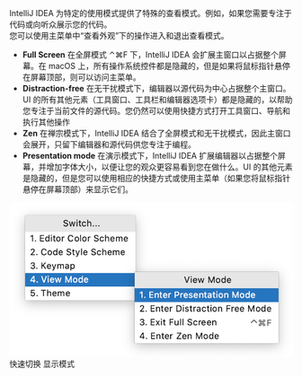 IntelliJ IDEA 为特定的使用模式提供了特殊的查看模式。例如，如果您需要专注于代码或向听众展示您的代码。<br />您可以使用主菜单中“查看外观”下的操作进入和退出查看模式。

- **Full Screen** 在全屏模式 ⌃⌘F 下，IntelliJ IDEA 会扩展主窗口以占据整个屏幕。在 macOS 上，所有操作系统控件都是隐藏的，但是如果将鼠标指针悬停在屏幕顶部，则可以访问主菜单。
- **Distraction-free** 在无干扰模式下，编辑器以源代码为中心占据整个主窗口。UI 的所有其他元素（工具窗口、工具栏和编辑器选项卡）都是隐藏的，以帮助您专注于当前文件的源代码。您仍然可以使用快捷方式打开工具窗口、导航和执行其他操作
- **Zen** 在禅宗模式下，IntelliJ IDEA 结合了全屏模式和无干扰模式，因此主窗口会展开，只留下编辑器和源代码供您专注于编程。
- **Presentation mode** 在演示模式下，IntelliJ IDEA 扩展编辑器以占据整个屏幕，并增加字体大小，以便让您的观众更容易看到您在做什么。UI 的其他元素是隐藏的，但是您可以使用相应的快捷方式或使用主菜单（如果您将鼠标指针悬停在屏幕顶部）来显示它们。

![ide-viewing-modes-quick-swticher-20201209005534845.png](/images/show-model-idea/e4a1b6c2ae35ff2b60e242a53281ef04.png)<br />快速切换 显示模式
